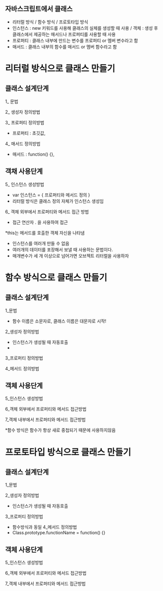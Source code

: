 


## 자바스크립트에서 클래스
- 리터럴 방식 / 함수 방식 / 프로토타입 방식
- 인스턴스 : new 키워드를 사용해 클래스의 실체를 생성할 때 사용 / 객체 : 생성 후 클래스에서 제공하는 매서드나 프로퍼티를 사용할 때 사용
- 프로퍼티 : 클래스 내부에 만드는 변수를 프로퍼티 or 멤버 변수라고 함
- 매서드 : 클래스 내부의 함수를 매서드 or 멤버 함수라고 함


# 리터럴 방식으로 클래스 만들기

## 클래스 설계단계

1_ 문법

2_ 생성자 정의방법

3_ 프로퍼티 정의방법
- 프로퍼티 : 초깃값,

4_ 매서드 정의방법
- 매서드 : function() {},

## 객채 사용단계

5_ 인스턴스 생성방법
- var 인스턴스 = { 프로퍼티와 메서드 정의 } 
- 리터럴 방식은 클래스 정의 자체가 인스턴스 생성임

6_ 객체 외부에서 프로퍼티와 메서드 접근 방법
- 접근 연산자 . 을 사용하여 접근

*this는 메서드를 호출한 객체 자신을 나타냄

- 인스턴스를 여러개 만들 수 없음
- 여러개의 데이터를 포장해서 보낼 때 사용하는 문법이다.
- 매개변수가 세 개 이상으로 넘어가면 오브젝트 리터럴을 사용하자

# 함수 방식으로 클래스 만들기

## 클래스 설계단계

1_문법
- 함수 이름은 소문자로, 클래스 이름은 대문자로 시작!

2_생성자 정의방법
- 인스턴스가 생성될 때 자동호출
- 
3_프로퍼티 정의방법

4_메서드 정의방법

## 객체 사용단계

5_인스턴스 생성방법

6_객체 외부에서 프로퍼티와 메서드 접근방법

7_객체 내부에서 프로퍼티와 메서드 접근방법

*함수 방식은 함수가 항상 새로 중첩되기 때문에 사용하지않음

# 프로토타입 방식으로 클래스 만들기

## 클래스 설계단계

1_문법

2_생성자 정의방법
- 인스턴스가 생성될 때 자동호출

3_프로퍼티 정의방법
- 함수방식과 동일
4_메서드 정의방법
- Class.prototype.functionName = function() {}

## 객체 사용단계

5_인스턴스 생성방법

6_객체 외부에서 프로퍼티와 메서드 접근방법

7_객체 내부에서 프로퍼티와 메서드 접근방법





